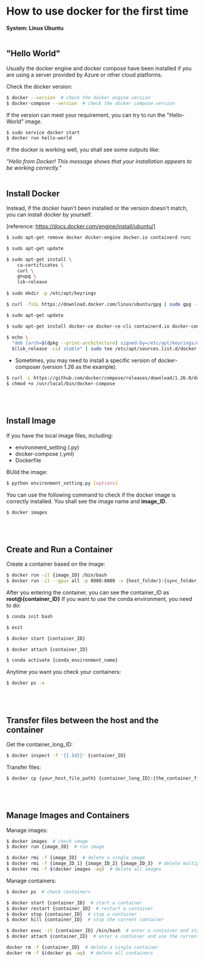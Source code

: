 # How to use docker for the first time

**System: Linux Ubuntu** 
<br>
<br>

## "Hello World"
Usually the docker engine and docker compose have been installed if you are using a server provided by Azure or other cloud platforms.

Check the docker version:
```bash
$ docker --version  # check the docker engine version
$ docker-compose --version  # check the docker compose version
```

If the version can meet your requirement, you can try to run the "Hello-World" image.
```bash
$ sudo service docker start 
$ docker run hello-world
```

If the docker is working well, you shall see some outputs like:

_"Hello from Docker! This message shows that your installation appears to be working correctly."_
<br>
<br>

## Install Docker
Instead, if the docker hasn't been installed or the version doesn't match, you can install docker by yourself.

[reference: https://docs.docker.com/engine/install/ubuntu/]

```bash
$ sudo apt-get remove docker docker-engine docker.io containerd runc

$ sudo apt-get update

$ sudo apt-get install \
    ca-certificates \
    curl \
    gnupg \
    lsb-release
    
$ sudo mkdir -p /etc/apt/keyrings

$ curl -fsSL https://download.docker.com/linux/ubuntu/gpg | sudo gpg --dearmor -o /etc/apt/keyrings/docker.gpg

$ sudo apt-get update

$ sudo apt-get install docker-ce docker-ce-cli containerd.io docker-compose-plugin
 
$ echo \
  "deb [arch=$(dpkg --print-architecture) signed-by=/etc/apt/keyrings/docker.gpg] https://download.docker.com/linux/ubuntu \
  $(lsb_release -cs) stable" | sudo tee /etc/apt/sources.list.d/docker.list > /dev/null
```

- Sometimes, you may need to install a specific version of docker-composer (version 1.26 as the example).
```bash
$ curl -L https://github.com/docker/compose/releases/download/1.26.0/docker-compose-`uname -s`-`uname -m` -o /usr/local/bin/docker-compose
$ chmod +x /usr/local/bin/docker-compose
```
<br>
<br>

## Install Image

If you have the local image files, including:
- environment_setting (.py)
- docker-compose (.yml)
- Dockerfile

BUild the image:
```bash
$ python environment_setting.py [options]
```

You can use the following command to check if the docker image is correctly installed. You shall see the image name and **image_ID**.
```bash
$ docker images
```
<br>
<br>

## Create and Run a Container

Create a container based on the image:
```bash
$ docker run -it {image_ID} /bin/bash
$ docker run -it --gpus all -p 8080:8080 -v {host_folder}:{sync_folder_in_container} {image_ID} /bin/bash
```

After you entering the container, you can see the container_ID as **root@{container_ID}**
If you want to use the conda environment, you need to do:
```bash
$ conda init bash

$ exit

$ docker start {container_ID}

$ docker attach {container_ID}

$ conda activate {conda_environment_name}
```

Anytime you want you check your containers:
```bash
$ docker ps -a
```
<br>
<br>

## Transfer files between the host and the container

Get the container_long_ID:
```bash
$ docker inspect -f '{{.Id}}' {container_ID}
```

Transfer files:
```bash
$ docker cp {your_host_file_path} {container_long_ID}:{the_container_file_path}
```
<br>
<br>

## Manage Images and Containers
Manage images:
```bash
$ docker images  # check image
$ docker run {image_ID}  # run image

$ docker rmi -f {image_ID}  # delete a single image
$ docker rmi -f {image_ID_1} {image_ID_2} {image_ID_3}  # delete multiple images
$ docker rmi -f $(docker images -aq)  # delete all images
```
Manage containers:
```bash
$ docker ps  # check containers

$ docker start {container_ID}  # start a container
$ docker restart {container_ID}  # restart a container
$ docker stop {container_ID}  # stop a container
$ docker kill {container_ID}  # stop the current container

$ docker exec -it {container_ID} /bin/bash  # enter a container and start a new terminal
$ docker attach {container_ID}  # enter a container and use the current terminal

docker rm -f {container_ID}  # delete a single container
docker rm -f $(docker ps -aq)  # delete all containers
```
